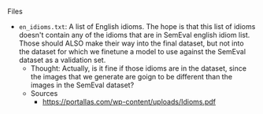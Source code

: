 Files
- `en_idioms.txt`: A list of English idioms. The hope is that this list of idioms doesn't contain any of the idioms that are in SemEval english idiom list. Those should ALSO make their way into the final dataset, but not into the dataset for which we finetune a model to use against the SemEval dataset as a validation set.
    - Thought: Actually, is it fine if those idioms are in the dataset, since the images that we generate are goign to be different than the images in the SemEval dataset?
    - Sources
        - https://portallas.com/wp-content/uploads/Idioms.pdf
        
